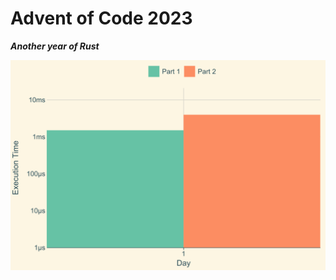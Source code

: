 # Advent of Code 2023

**_Another year of Rust_**

<p align="center">
    <img src="result.png" />
</p>

